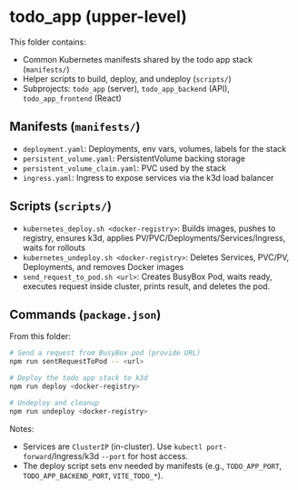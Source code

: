 # todo_app (upper-level)

This folder contains:

- Common Kubernetes manifests shared by the todo app stack (`manifests/`)
- Helper scripts to build, deploy, and undeploy (`scripts/`)
- Subprojects: `todo_app` (server), `todo_app_backend` (API), `todo_app_frontend` (React)

## Manifests (`manifests/`)

- `deployment.yaml`: Deployments, env vars, volumes, labels for the stack
- `persistent_volume.yaml`: PersistentVolume backing storage
- `persistent_volume_claim.yaml`: PVC used by the stack
- `ingress.yaml`: Ingress to expose services via the k3d load balancer

## Scripts (`scripts/`)

- `kubernetes_deploy.sh <docker-registry>`: Builds images, pushes to registry, ensures k3d, applies PV/PVC/Deployments/Services/Ingress, waits for rollouts
- `kubernetes_undeploy.sh <docker-registry>`: Deletes Services, PVC/PV, Deployments, and removes Docker images
- `send_request_to_pod.sh <url>`: Creates BusyBox Pod, waits ready, executes request inside cluster, prints result, and deletes the pod.

## Commands (`package.json`)

From this folder:

```bash
# Send a request from BusyBox pod (provide URL)
npm run sentRequestToPod -- <url>

# Deploy the todo app stack to k3d
npm run deploy <docker-registry>

# Undeploy and cleanup
npm run undeploy <docker-registry>
```

Notes:

- Services are `ClusterIP` (in-cluster). Use `kubectl port-forward`/Ingress/k3d `--port` for host access.
- The deploy script sets env needed by manifests (e.g., `TODO_APP_PORT`, `TODO_APP_BACKEND_PORT`, `VITE_TODO_*`).
